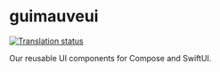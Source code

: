 # guimauveui

[![Translation status](https://weblate.guimauve.software/widgets/guimauveui/-/svg-badge.svg)](https://weblate.guimauve.software/engage/guimauveui/?utm_source=widget)

Our reusable UI components for Compose and SwiftUI.
